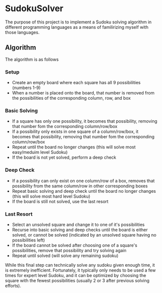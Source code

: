 # SudokuSolver
The purpose of this project is to implement a Sudoku solving algorithm in different programming languages as a means of familirizing myself with those languages.

## Algorithm
The algorithm is as follows
### Setup
- Create an empty board where each square has all 9 possibilities (numbers 1-9)
- When a number is placed onto the board, that number is removed from the possibilities of the corresponding column, row, and box
### Basic Solving
- If a square has only one possibility, it becomes that possibility, removing that number fom the corresponding column/row/box
- If a possibility only exists in one square of a column/row/box, it becomes that possibility, removing that number fom the corresponding column/row/box
- Repeat until the board no longer changes (this will solve most easy/meduim level Sudoku)
- If the board is not yet solved, perform a deep check
### Deep Check
- If a possibility can only exist on one column/row of a box, removes that possibility from the same column/row in other corresponding boxes
- Repeat basic solving and deep check until the board no longer changes (this will solve most hard level Sudoku)
- If the board is still not solved, use the last resort
### Last Resort
- Select an unsolved square and change it to one of it's possibilities
- Recurse into basic solving and deep checks until the board is either solved, or cannot be solved (indicated by an unsolved square having no possibilities left)
- If the board cannot be solved after choosing one of a square's possibilities, remove that possibility and try solving again
- Repeat until solved (will solve any remaining sudoku)

While this final step can technically solve any sudoku given enough time, it is extremely inefficient. Fortunately, it typically only needs to be used a few times for expert level Sudoku, and it can be optimized by choosing the square with the fewest possibilities (usually 2 or 3 after previous solving efforts).
